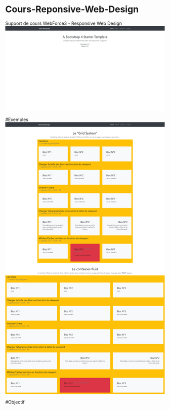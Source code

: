 # Cours-Reponsive-Web-Design
Support de cours WebForce3 - Responsive Web Design
![Capture](screenshot.png)

#Exemples
![Capture](screenshot-2.png)

#Objectif